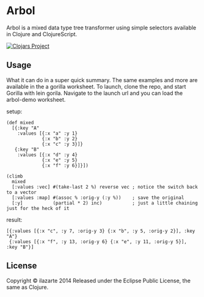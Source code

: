 # Arbol

Arbol is a mixed data type tree transformer using simple selectors available in Clojure and ClojureScript.

[![Clojars Project](http://clojars.org/ilazarte/arbol/latest-version.svg)](http://clojars.org/ilazarte/arbol)

## Usage

What it can do in a super quick summary.  The same examples and more are available in the a gorilla worksheet.
To launch, clone the repo, and start Gorilla with lein gorila.
Navigate to the launch url and you can load the arbol-demo worksheet.

setup:

    (def mixed 
      [{:key "A" 
        :values [{:x "a" :y 1} 
                 {:x "b" :y 2} 
                 {:x "c" :y 3}]} 
       {:key "B" 
        :values [{:x "d" :y 4} 
                 {:x "e" :y 5} 
                 {:x "f" :y 6}]}])

    (climb 
      mixed 
      [:values :vec] #(take-last 2 %) reverse vec ; notice the switch back to a vector
      [:values :map] #(assoc % :orig-y (:y %))    ; save the original
      [:y]           (partial * 2) inc)           ; just a little chaining just for the heck of it
     
 result:
  
    [{:values [{:x "c", :y 7, :orig-y 3} {:x "b", :y 5, :orig-y 2}], :key "A"} 
     {:values [{:x "f", :y 13, :orig-y 6} {:x "e", :y 11, :orig-y 5}], :key "B"}] 

## License

Copyright &copy; ilazarte 2014 Released under the Eclipse Public License, the same as Clojure.
